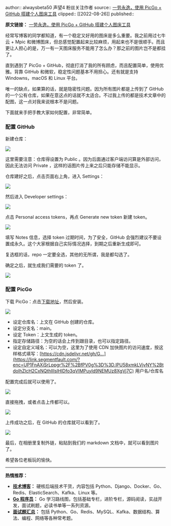author:: alwaysbeta50 声望4 粉丝关注作者
source:: [一劳永逸，使用 PicGo + GitHub 搭建个人图床工具](https://segmentfault.com/a/1190000041076406)
clipped:: [[2022-08-26]]
published:: 

**原文链接：** [一劳永逸，使用 PicGo + GitHub 搭建个人图床工具](https://link.segmentfault.com/?enc=hZkkZ4k5B%2FcrmurPt%2B6apw%3D%3D.3TU51e08gQudmKO5%2Fajzw4Z5FSS0ByJWOYizuoAfeUol0zViSeIAG1Qv8icrPX93IIiNwp5WFXDfNxWcaox36A%3D%3D)

经常写博客的同学都知道，有一个稳定又好用的图床是多么重要。我之前用过七牛云 + Mpic 和微博图床，但总感觉配置起来比较麻烦，用起来也不是很顺手。而且更让人担心的是，万一有一天图床服务不能用了怎么办？那之前的图片岂不是都挂了。

直到遇到了 PicGo + GitHub，彻底打消了我的所有顾虑，而且配置简单，使用优雅。背靠 GitHub 和微软，稳定性问题基本不用担心。还有就是支持 Windowns，macOS 和 Linux 平台。

唯一的缺点，如果算的话，就是隐密性问题。因为所有图片都是上传到了 GitHub 的一个公有仓库，如果在意这点的话就不太适合。不过我上传的都是技术文章中的配图，这一点对我来说根本不是问题。

下面就来手把手教大家如何配置，非常简单。

### 配置 GitHub

新建仓库：

![](https://segmentfault.com/img/remote/1460000041076408)

这里需要注意：仓库得设置为 Public 。因为后面通过客户端访问算是外部访问，因此无法访问 Private ，这样的话图片传上来之后只能存储不能显示。

仓库建好之后，点击页面右上角，进入 Settings：

![](https://segmentfault.com/img/remote/1460000041076409)

然后进入 Developer settings：

![](https://segmentfault.com/img/remote/1460000041076410)

点击 Personal access tokens，再点 Generate new token 新建 token。

![](https://segmentfault.com/img/remote/1460000041076411)

填写 Notes 信息，选择 token 过期时间，为了安全，GitHub 会强烈建议不要设置成永久。这个大家根据自己实际情况选择，到期之后重新生成即可。

复选框的话，repo 一定要全选，其他的无所谓，我是都勾选了。

确定之后，就生成我们需要的 token 了。

![](https://segmentfault.com/img/remote/1460000041076412)

### 配置 PicGo

下载 PicGo：点击[下载地址](https://link.segmentfault.com/?enc=HjTqji0A%2FyAWHgeCD4Qvew%3D%3D.CDLJkxcpWT%2BHMlkfVaLMRHxbX0W%2F6tg1tekY3RzKxfbgpD1DSpkrCCaj9MrVkNwT)，然后安装。

![](https://segmentfault.com/img/remote/1460000041076413)

-   设定仓库名：上文在 GitHub 创建的仓库。
-   设定分支名：main。
-   设定 Token：上文生成的 token。
-   指定存储路径：为空的话会上传到跟目录，也可以指定路径。
-   设定自定义域名：可以为空，这里为了使用 CDN 加快图片的访问速度，按这样格式填写：[https://cdn.jsdelivr.net/gh/G...](https://link.segmentfault.com/?enc=UP1FnAXiSrLppgr%2F%2BfPV0g%3D%3D.lPU58xmkLVjvNY%2BtdolhZlcH2CxNQthIIlslHlDfo3qVIMPuyId9NEMUz8XgVj7C) 用户名/仓库名

配置完成后就可以使用了。

![](https://segmentfault.com/img/remote/1460000041076414)

直接拖拽，或者点击上传都可以。

![](https://segmentfault.com/img/remote/1460000041076415)

上传成功之后，在 GitHub 的仓库就可以看到了。

![](https://segmentfault.com/img/remote/1460000041076416)

最后，在相册里复制外链，粘贴到我们的 markdown 文档中，就可以看到图片了。

希望各位老板玩的愉快。

---

**热情推荐：**

-   **[技术博客](https://link.segmentfault.com/?enc=Suhayi4cVKb2YvzedliLsg%3D%3D.Zi4wROTvWaExGUO%2Bh%2FguCYzrI3KyZW0HdFdbmJUUASdlUW4E7UbgiOxOefwswGeJ)：** 硬核后端技术干货，内容包括 Python、Django、Docker、Go、Redis、ElasticSearch、Kafka、Linux 等。
-   **[Go 程序员](https://link.segmentfault.com/?enc=nIxVWjqAoI9WSWMpyYhTCw%3D%3D.lF0qey3QXFWgJAh4PAI63TgDwO7f4MDln88OiErMQtizJs87CCu1yfEdFrMIG15l)：** Go 学习路线图，包括基础专栏，进阶专栏，源码阅读，实战开发，面试刷题，必读书单等一系列资源。
-   **[面试题汇总](https://link.segmentfault.com/?enc=scuys%2FIDuB00iCE0rzq1YQ%3D%3D.%2F6y%2FEoJkVhLaGHAAPKSc3ATIg3XpW19FO%2FRQ5NHW6brUPkt4Us5I93ZjNyWJ%2Fc3T)：** 包括 Python、Go、Redis、MySQL、Kafka、数据结构、算法、编程、网络等各种常考题。
